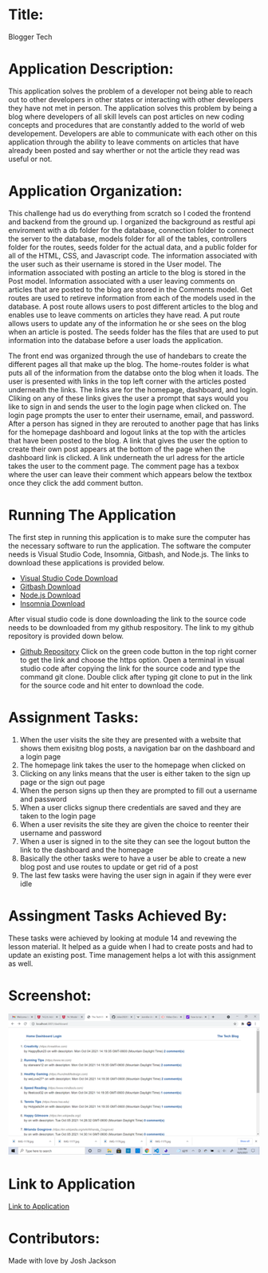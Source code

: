 # Title:
Blogger Tech

# Application Description:
This application solves the problem of a developer not being able to reach out to other developers in other states or interacting with other developers they have not met in person. The application solves this problem by being a blog where developers of all skill levels can post articles on new coding concepts and procedures that are constantly added to the world of web developement. Developers are able to communicate with each other on this application through the ability to leave comments on articles that have already been posted and say wherther or not the article they read was useful or not.

# Application Organization:
This challenge had us do everything from scratch so I coded the frontend and backend from the ground up. I organized the background as restful api enviroment with a db folder for the database, connection folder to connect the server to the database, models folder for all of the tables, controllers folder for the routes, seeds folder for the actual data, and a public folder for all of the HTML, CSS, and Javascript code. The information associated with the user such as their username is stored in the User model. The information associated with posting an article to the blog is stored in the Post model. Information associated with a user leaving comments on articles that are posted to the blog are stored in the Comments model. Get routes are used to retireve information from each of the models used in the database. A post route allows users to post different articles to the blog and enables use to leave comments on articles they have read. A put route allows users to update any of the information he or she sees on the blog when an article is posted. The seeds folder has the files that are used to put information into the database before a user loads the application. 

The front end was organized through the use of handebars to create the different pages all that make up the blog. The home-routes folder is what puts all of the information from the databse onto the blog when it loads. The user is presented with links in the top left corner with the articles posted underneath the links. The links are for the homepage, dashboard, and login. Cliking on any of these links gives the user a prompt that says would you like to sign in and sends the user to the login page when clicked on. The login page prompts the user to enter their username, email, and password. After a person has signed in they are rerouted to another page that has links for the homepage dashboard and logout links at the top with the articles that have been posted to the blog. A link that gives the user the option to create their own post appears at the bottom of the page when the dashboard link is clicked. A link underneath the url adress for the article takes the user to the comment page. The comment page has a texbox where the user can leave their comment which appears below the textbox once they click the add comment button.

# Running The Application
The first step in running this application is to make sure the computer has the necessary software to run the application. The software the computer needs is Visual Studio Code, Insomnia, Gitbash, and Node.js. The links to download these applications is provided below.
- <a href="https://code.visualstudio.com/docs/setup/setup-overview">Visual Studio Code Download</a>
- <a href="https://git-scm.com/downloads">Gitbash Download</a>
- <a href="https://nodejs.org/en/">Node.js Download</a>
- <a href="https://insomnia.rest/">Insomnia Download</a>

After visual studio code is done downloading the link to the source code needs to be downloaded from my github respository. The link to my github repository is provided down below.
- <a href="https://github.com/Joker282855/blogger-tech">Github Repository</a>
Click on the green code button in the top right corner to get the link and choose the https option. Open a terminal in visual studio code after copying the link for the source code and type the command git clone. Double click after typing git clone to put in the link for the source code and hit enter to download the code. 



# Assignment Tasks:
1. When the user visits the site they are presented with a website that shows them exisitng blog posts, a navigation bar on the dashboard and a login page
2. The homepage link takes the user to the homepage when clicked on
3. Clicking on any links means that the user is either taken to the sign up page or the sign out page
4. When the person signs up then they are prompted to fill out a username and password
5. When a user clicks signup there credentials are saved and they are taken to the login page
6. When a user revisits the site they are given the choice to reenter their username and password
7. When a user is signed in to the site they can see the logout button the link to the dashboard and the homepage
8. Basically the other tasks were to have a user be able to create a new blog post and use routes to update or get rid of a post
9. The last few tasks were having the user sign in again if they were ever idle

# Assingment Tasks Achieved By:
These tasks were achieved by looking at module 14 and revewing the lesson material. It helped as a guide when I had to create posts and had to update an existing post. Time management helps a lot with this assignment as well.

# Screenshot:
<img src="./images/2021-10-05.png" alt="Screenshot" />

# Link to Application
<a href="https://immense-lake-76806.herokuapp.com/">Link to Application</a>

# Contributors:
Made with love by Josh Jackson